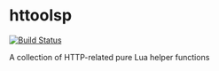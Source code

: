 # httoolsp

[![Build Status](https://img.shields.io/travis/un-def/httoolsp.svg?style=flat-square)](https://travis-ci.org/un-def/httoolsp)

A collection of HTTP-related pure Lua helper functions

